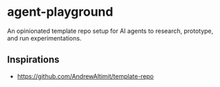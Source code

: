 # agent-playground
An opinionated template repo setup for  AI agents to research, prototype, and run experimentations.


## Inspirations 
* https://github.com/AndrewAltimit/template-repo
